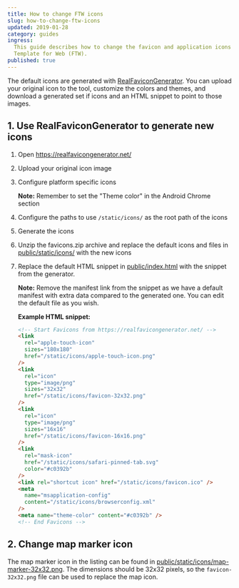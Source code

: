 ```yaml
---
title: How to change FTW icons
slug: how-to-change-ftw-icons
updated: 2019-01-28
category: guides
ingress:
  This guide describes how to change the favicon and application icons in Flex
  Template for Web (FTW).
published: true
---
```


The default icons are generated with
[RealFaviconGenerator](https://realfavicongenerator.net/). You can upload your
original icon to the tool, customize the colors and themes, and download a
generated set if icons and an HTML snippet to point to those images.

## 1. Use RealFaviconGenerator to generate new icons

1.  Open https://realfavicongenerator.net/

1.  Upload your original icon image

1.  Configure platform specific icons

    **Note:** Remember to set the "Theme color" in the Android Chrome section

1.  Configure the paths to use `/static/icons/` as the root path of the icons

1.  Generate the icons

1.  Unzip the favicons.zip archive and replace the default icons and files in
    [public/static/icons/](https://github.com/sharetribe/flex-template-web/blob/master/public/static/icons/)
    with the new icons

1.  Replace the default HTML snippet in
    [public/index.html](https://github.com/sharetribe/flex-template-web/blob/master/public/index.html)
    with the snippet from the generator.

    **Note:** Remove the manifest link from the snippet as we have a default
    manifest with extra data compared to the generated one. You can edit the
    default file as you wish.

    **Example HTML snippet:**

    ```html
    <!-- Start Favicons from https://realfavicongenerator.net/ -->
    <link
      rel="apple-touch-icon"
      sizes="180x180"
      href="/static/icons/apple-touch-icon.png"
    />
    <link
      rel="icon"
      type="image/png"
      sizes="32x32"
      href="/static/icons/favicon-32x32.png"
    />
    <link
      rel="icon"
      type="image/png"
      sizes="16x16"
      href="/static/icons/favicon-16x16.png"
    />
    <link
      rel="mask-icon"
      href="/static/icons/safari-pinned-tab.svg"
      color="#c0392b"
    />
    <link rel="shortcut icon" href="/static/icons/favicon.ico" />
    <meta
      name="msapplication-config"
      content="/static/icons/browserconfig.xml"
    />
    <meta name="theme-color" content="#c0392b" />
    <!-- End Favicons -->
    ```

## 2. Change map marker icon

The map marker icon in the listing can be found in
[public/static/icons/map-marker-32x32.png](https://github.com/sharetribe/flex-template-web/blob/master/public/static/icons/map-marker-32x32.png).
The dimensions should be 32x32 pixels, so the `favicon-32x32.png` file can be
used to replace the map icon.

